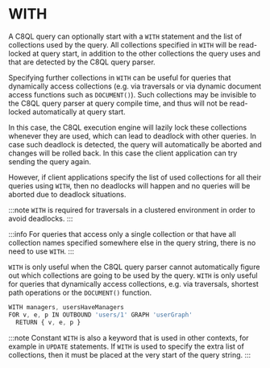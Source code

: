 # WITH

A C8QL query can optionally start with a `WITH` statement and the list of collections used by the query. All collections specified in `WITH` will be read-locked at query start, in addition to the other collections the query uses and that are detected by the C8QL query parser.

Specifying further collections in `WITH` can be useful for queries that dynamically access collections (e.g. via traversals or via dynamic document access functions such as `DOCUMENT()`). Such collections may be invisible to the C8QL query parser at query compile time, and thus will not be read-locked automatically at query start. 

In this case, the C8QL execution engine will lazily lock these collections whenever they are used, which can lead to deadlock with other queries. In case such deadlock is detected, the query will automatically be aborted and changes will be rolled back. In this case the client application can try sending the query again.

However, if client applications specify the list of used collections for all their queries using `WITH`, then no deadlocks will happen and no queries will be aborted due to deadlock situations.

:::note
`WITH` is required for traversals in a clustered environment in order to avoid deadlocks.
:::

:::info
For queries that access only a single collection or that have all collection names specified somewhere else in the query string, there is no need to use `WITH`.
:::

`WITH` is only useful when the C8QL query parser cannot automatically figure out which collections are going to be used by the query. `WITH` is only useful for queries that dynamically access collections, e.g. via traversals, shortest path operations or the `DOCUMENT()` function.

```js
WITH managers, usersHaveManagers
FOR v, e, p IN OUTBOUND 'users/1' GRAPH 'userGraph'
  RETURN { v, e, p }
```

:::note
Constant `WITH` is also a keyword that is used in other contexts, for example in `UPDATE` statements. If `WITH` is used to specify the extra list of collections, then it must be placed at the very start of the query string.
:::